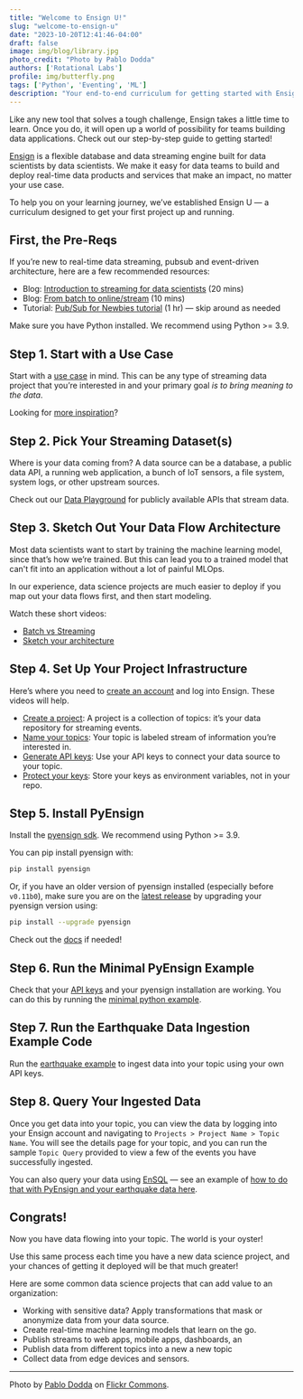 ```yaml
---
title: "Welcome to Ensign U!"
slug: "welcome-to-ensign-u"
date: "2023-10-20T12:41:46-04:00"
draft: false
image: img/blog/library.jpg
photo_credit: "Photo by Pablo Dodda"
authors: ['Rotational Labs']
profile: img/butterfly.png
tags: ['Python', 'Eventing', 'ML']
description: "Your end-to-end curriculum for getting started with Ensign, a database-meets-event-streaming platform for data science teams."
---
```


Like any new tool that solves a tough challenge, Ensign takes a little time to learn. Once you do, it will open up a world of possibility for teams building data applications. Check out our step-by-step guide to getting started!

<!--more-->

[Ensign](https://rotational.app/) is a flexible database and data streaming engine built for data scientists by data scientists. We make it easy for data teams to build and deploy real-time data products and services that make an impact, no matter your use case.

To help you on your learning journey, we’ve established Ensign U &mdash; a curriculum designed to get your first project up and running.

## First, the Pre-Reqs

If you’re new to real-time data streaming, pubsub and event-driven architecture, here are a few recommended resources:

- Blog: [Introduction to streaming for data scientists](https://huyenchip.com/2022/08/03/stream-processing-for-data-scientists.html) (20 mins)
- Blog: [From batch to online/stream](https://riverml.xyz/dev/examples/batch-to-online/) (10 mins)
- Tutorial: [Pub/Sub for Newbies tutorial](https://youtu.be/JqqfDJdMXdA) (1 hr) &mdash; skip around as needed

Make sure you have Python installed. We recommend using Python >= 3.9.

## Step 1. Start with a Use Case

Start with a [use case](https://rotational.io/ensign/) in mind. This can be any type of streaming data project that you’re interested in and your primary goal *is to bring meaning to the data*.

Looking for [more inspiration](https://ensign.rotational.dev/eventing/use_cases/)?


## Step 2. Pick Your Streaming Dataset(s)

Where is your data coming from? A data source can be a database, a public data API, a running web application, a bunch of IoT sensors, a file system, system logs, or other upstream sources.

Check out our [Data Playground](https://rotational.io/data-playground/) for publicly available APIs that stream data.

## Step 3. Sketch Out Your Data Flow Architecture

Most data scientists want to start by training the machine learning model, since that’s how we’re trained. But this can lead you to a trained model that can't fit into an application without a lot of painful MLOps.

In our experience, data science projects are much easier to deploy if you map out your data flows first, and then start modeling.

Watch these short videos:
- [Batch vs Streaming](https://youtu.be/HDRQ9Fe9g7c?si=F1qbk9huk8K5YJti)
- [Sketch your architecture](https://youtu.be/3AxNSJ9oB24)

## Step 4. Set Up Your Project Infrastructure

Here’s where you need to [create an account](https://rotational.app/register/) and log into Ensign. These videos will help.

- [Create a project](https://youtu.be/VskNgAVMORQ?si=POcN898B0MpQDsCW): A project is a collection of topics: it’s your data repository for streaming events.
- [Name your topics](https://www.youtube.com/watch?v=1XuVPl_Ki4U): Your topic is labeled stream of information you’re interested in.
- [Generate API keys](https://youtu.be/KMejrUIouMw): Use your API keys to connect your data source to your topic.
- [Protect your keys](https://youtu.be/EEpIDkKJopY?si=MrdLtH2TqiYq2kqH): Store your keys as environment variables, not in your repo.

## Step 5. Install PyEnsign

Install the [pyensign sdk](https://github.com/rotationalio/pyensign). We recommend using Python >= 3.9.

You can pip install pyensign with:

```bash
pip install pyensign
```

Or, if you have an older version of pyensign installed (especially before `v0.11b0`), make sure you are on the [latest release](https://github.com/rotationalio/pyensign/releases) by upgrading your pyensign version using:

```bash
pip install --upgrade pyensign
```

Check out the [docs](https://github.com/rotationalio/pyensign) if needed!

## Step 6. Run the Minimal PyEnsign Example

Check that your [API keys](https://youtu.be/EEpIDkKJopY?si=MrdLtH2TqiYq2kqH) and your pyensign installation are working. You can do this by running the [minimal python example](https://github.com/rotationalio/ensign-examples/tree/main/python/minimal).

## Step 7. Run the Earthquake Data Ingestion Example Code

Run the [earthquake example](https://github.com/rotationalio/data-playground/tree/main/earthquakes/python) to ingest data into your topic using your own API keys.

## Step 8. Query Your Ingested Data

Once you get data into your topic, you can view the data by logging into your Ensign account and navigating to `Projects > Project Name > Topic Name`. You will see the details page for your topic, and you can run the sample `Topic Query` provided to view a few of the events you have successfully ingested.

You can also query your data using [EnSQL](https://ensign.rotational.dev/ensql/) &mdash; see an example of [how to do that with PyEnsign and your earthquake data here](https://github.com/rotationalio/data-playground/blob/main/earthquakes/python/analyzer.py).

## Congrats!

Now you have data flowing into your topic. The world is your oyster!

Use this same process each time you have a new data science project, and your chances of getting it deployed will be that much greater!

Here are some common data science projects that can add value to an organization:

- Working with sensitive data? Apply transformations that mask or anonymize data from your data source.
- Create real-time machine learning models that learn on the go.
- Publish streams to web apps, mobile apps, dashboards, an
- Publish data from different topics into a new a new topic
- Collect data from edge devices and sensors.


***
Photo by [Pablo Dodda](https://www.flickr.com/photos/dodda/) on [Flickr Commons](https://flic.kr/p/4A2GQ4).